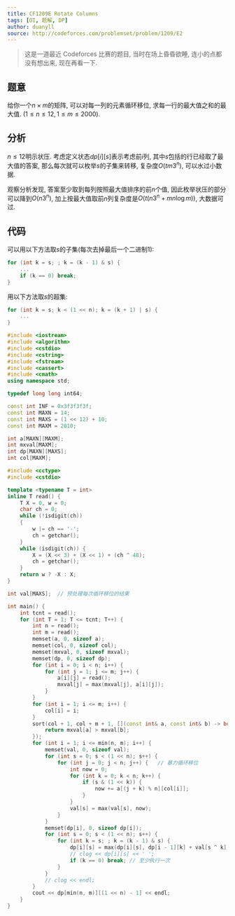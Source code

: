 ```yaml
---
title: CF1209E Rotate Columns
tags: [OI, 题解, DP]
author: duanyll
source: http://codeforces.com/problemset/problem/1209/E2
---
```


> 这是一道最近 Codeforces 比赛的题目, 当时在场上昏昏欲睡, 连小的点都没有想出来, 现在再看一下.

## 题意

给你一个$n \times m$的矩阵, 可以对每一列的元素循环移位, 求每一行的最大值之和的最大值. $(1 \leq n \leq 12, 1 \leq m \leq 2000)$.

## 分析

$n \leq 12$明示状压. 考虑定义状态$dp[i][s]$表示考虑前$i$列, 其中$s$包括的行已经取了最大值的答案, 那么每次就可以枚举$s$的子集来转移, 复杂度$O(tm3^n)$, 可以水过小数据.

观察分析发现, 答案至少取到每列按照最大值排序的前$n$个值, 因此枚举状压的部分可以降到$O(n3^n)$, 加上按最大值取前$n$列复杂度是$O(t(n3^n+mn\log m))$, 大数据可过.

## 代码

可以用以下方法取$s$的子集(每次去掉最后一个二进制1):

```cpp
for (int k = s; ; k = (k - 1) & s) {
    ...
    if (k == 0) break;
}
```

用以下方法取$s$的超集:

```cpp
for (int k = s; k < (1 << n); k = (k + 1) | s) {
    ...
}
```

```cpp
#include <iostream>
#include <algorithm>
#include <cstdio>
#include <cstring>
#include <fstream>
#include <cassert>
#include <cmath>
using namespace std;

typedef long long int64;

const int INF = 0x3f3f3f3f;
const int MAXN = 14;
const int MAXS = (1 << 12) + 10;
const int MAXM = 2010;

int a[MAXN][MAXM];
int mxval[MAXM];
int dp[MAXN][MAXS];
int col[MAXM];

#include <cctype>
#include <cstdio>

template <typename T = int>
inline T read() {
    T X = 0, w = 0;
    char ch = 0;
    while (!isdigit(ch))
    {
        w |= ch == '-';
        ch = getchar();
    }
    while (isdigit(ch)) {
        X = (X << 3) + (X << 1) + (ch ^ 48);
        ch = getchar();
    }
    return w ? -X : X;
}

int val[MAXS];  // 预处理每次循环移位的结果

int main() {
    int tcnt = read();
    for (int T = 1; T <= tcnt; T++) {
        int n = read();
        int m = read();
        memset(a, 0, sizeof a);
        memset(col, 0, sizeof col);
        memset(mxval, 0, sizeof mxval);
        memset(dp, 0, sizeof dp);
        for (int i = 0; i < n; i++) {
            for (int j = 1; j <= m; j++) {
                a[i][j] = read();
                mxval[j] = max(mxval[j], a[i][j]);
            }
        }
        for (int i = 1; i <= m; i++) {
            col[i] = i;
        }
        sort(col + 1, col + m + 1, [](const int& a, const int& b) -> bool {
            return mxval[a] > mxval[b];
        });
        for (int i = 1; i <= min(n, m); i++) {
            memset(val, 0, sizeof val);
            for (int s = 0; s < (1 << n); s++) {
                for (int j = 0; j < n; j++) {   // 暴力循环移位
                    int now = 0;
                    for (int k = 0; k < n; k++) {
                        if (s & (1 << k)) {
                            now += a[(j + k) % n][col[i]];
                        }
                    }
                    val[s] = max(val[s], now);
                }
            }
            memset(dp[i], 0, sizeof dp[i]);
            for (int s = 0; s < (1 << n); s++) {
                for (int k = s; ; k = (k - 1) & s) {
                    dp[i][s] = max(dp[i][s], dp[i - 1][k] + val[s ^ k]);
                    // clog << dp[i][s] << ' ';
                    if (k == 0) break; // 至少执行一次
                }
            }
            // clog << endl;
        }
        cout << dp[min(n, m)][(1 << n) - 1] << endl;
    }
}
```

